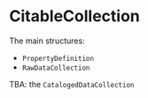 # CitableCollection

The main structures:

- `PropertyDefinition`
- `RawDataCollection`

TBA:  the `CatalogedDataCollection`

